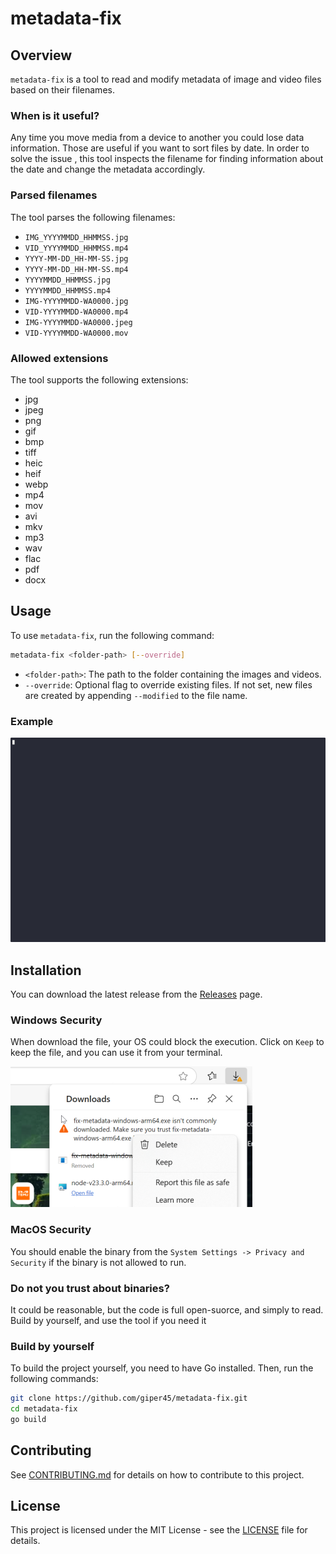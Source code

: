 # metadata-fix

## Overview
`metadata-fix` is a tool to read and modify metadata of image and video files based on their filenames.


### When is it useful?
Any time you move media from a device to another you could lose data information. Those are useful if you want to sort files by date. In order to solve the issue , this tool inspects the filename for finding information about the date and change the metadata accordingly. 

### Parsed filenames
The tool parses the following filenames:
- `IMG_YYYYMMDD_HHMMSS.jpg`
- `VID_YYYYMMDD_HHMMSS.mp4`
- `YYYY-MM-DD_HH-MM-SS.jpg`
- `YYYY-MM-DD_HH-MM-SS.mp4`
- `YYYYMMDD_HHMMSS.jpg`
- `YYYYMMDD_HHMMSS.mp4`
- `IMG-YYYYMMDD-WA0000.jpg`
- `VID-YYYYMMDD-WA0000.mp4`
- `IMG-YYYYMMDD-WA0000.jpeg`
- `VID-YYYYMMDD-WA0000.mov`

### Allowed extensions
The tool supports the following extensions:
* jpg
* jpeg
* png
* gif
* bmp
* tiff
* heic
* heif
* webp
* mp4
* mov
* avi
* mkv
* mp3
* wav
* flac
* pdf
* docx





## Usage
To use `metadata-fix`, run the following command:

```sh
metadata-fix <folder-path> [--override]
```

- `<folder-path>`: The path to the folder containing the images and videos.
- `--override`: Optional flag to override existing files. If not set, new files are created by appending `--modified` to the file name.

### Example

![fix-metadata](docs/fix-metadata.gif)


## Installation
You can download the latest release from the [Releases](https://github.com/giper45/metadata-fix/releases) page.

### Windows Security
When download the file, your OS could block the execution. Click on `Keep` to keep the file, and you can use it from your terminal.

![windows-keep](docs/windows-keep.png)

### MacOS Security
You should enable the binary from the `System Settings -> Privacy and Security` if the binary is not allowed to run.

### Do not you trust about binaries?
It could be reasonable, but the code is full open-suorce, and simply to read. Build by yourself, and use the tool if you need it


### Build by yourself
To build the project yourself, you need to have Go installed. Then, run the following commands:

```sh
git clone https://github.com/giper45/metadata-fix.git
cd metadata-fix
go build
```

## Contributing
See [CONTRIBUTING.md](CONTRIBUTING.md) for details on how to contribute to this project.

## License
This project is licensed under the MIT License - see the [LICENSE](LICENSE) file for details.
